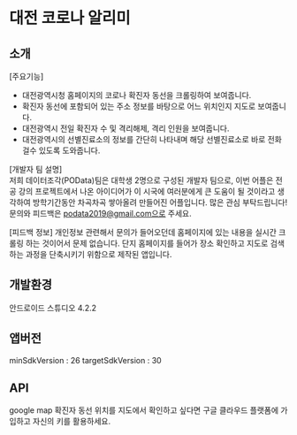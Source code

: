 # 대전 코로나 알리미
## 소개
[주요기능]  
- 대전광역시청 홈페이지의 코로나 확진자 동선을 크롤링하여 보여줍니다.
- 확진자 동선에 포함되어 있는 주소 정보를 바탕으로 어느 위치인지 지도로 보여줍니다.
- 대전광역시 전일 확진자 수 및 격리해제, 격리 인원을 보여줍니다.
- 대전광역시의 선별진료소의 정보를 간단히 나타내며 해당 선별진료소로 바로 전화걸수 있도록 도와줍니다. 

[개발자 팀 설명]  
저희 데이터조각(POData)팀은 대학생 2명으로 구성된 개발자 팀으로,  이번 어플은 전공 강의 프로젝트에서 나온 아이디어가 이 시국에 여러분에게 큰 도움이 될 것이라고 생각하여 방학기간동안 차곡차곡 쌓아올려 만들어진 어플입니다. 
많은 관심 부탁드립니다! 문의와 피드백은 podata2019@gmail.com으로 주세요. 

[피드백 정보] 
개인정보 관련해서 문의가 들어오던데 홈페이지에 있는 내용을 실시간 크롤링 하는 것이어서 문제 없습니다. 
단지 홈페이지를 들어가 장소 확인하고 지도로 검색하는 과정을 단축시키기 위함으로 제작된 앱입니다. 

## 개발환경
안드로이드 스튜디오 4.2.2

## 앱버전
minSdkVersion : 26
targetSdkVersion : 30 

## API
google map 확진자 동선 위치를 지도에서 확인하고 싶다면 구글 클라우드 플랫폼에 가입하고 자신의 키를 활용하세요. 
